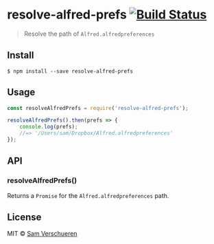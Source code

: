 # resolve-alfred-prefs [![Build Status](https://travis-ci.org/SamVerschueren/resolve-alfred-prefs.svg?branch=master)](https://travis-ci.org/SamVerschueren/resolve-alfred-prefs)

> Resolve the path of `Alfred.alfredpreferences`


## Install

```
$ npm install --save resolve-alfred-prefs
```


## Usage

```js
const resolveAlfredPrefs = require('resolve-alfred-prefs');

resolveAlfredPrefs().then(prefs => {
	console.log(prefs);
	//=> '/Users/sam/Dropbox/Alfred.alfredpreferences'
});
```


## API

### resolveAlfredPrefs()

Returns a `Promise` for the `Alfred.alfredpreferences` path.


## License

MIT © [Sam Verschueren](https://github.com/SamVerschueren)
